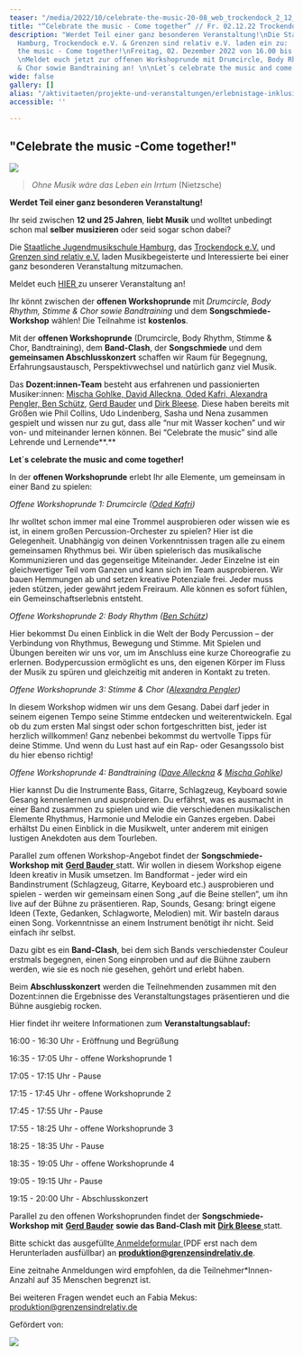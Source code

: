 ```yaml
---
teaser: "/media/2022/10/celebrate-the-music-20-08_web_trockendock_2_12_web-final.png"
title: "“Celebrate the music - Come together” // Fr. 02.12.22 Trockendock e.V."
description: "Werdet Teil einer ganz besonderen Veranstaltung!\nDie Staatliche Jugendmusikschule
  Hamburg, Trockendock e.V. & Grenzen sind relativ e.V. laden ein zu:  \n\nCelebrate
  the music - Come together!\nFreitag, 02. Dezember 2022 von 16.00 bis 20.00 Uhr.
  \nMeldet euch jetzt zur offenen Workshoprunde mit Drumcircle, Body Rhythm, Stimme
  & Chor sowie Bandtraining an! \n\nLet´s celebrate the music and come together!\n"
wide: false
gallery: []
alias: "/aktivitaeten/projekte-und-veranstaltungen/erlebnistage-inklusion-durch-musik/celebrate-the-music-come-together-sa.02.12.22-trockendock-e.v"
accessible: ''

---
```

## "Celebrate the music -Come together!"

![](/media/2022/10/celebrate-the-music-20-08_web_trockendock_2_12_web-final.png)

> _Ohne Musik wäre das Leben ein Irrtum_ (Nietzsche)

**Werdet Teil einer ganz besonderen Veranstaltung!**

Ihr seid zwischen **12 und 25 Jahren**, **liebt Musik** und wolltet unbedingt schon mal **selber musizieren** oder seid sogar schon dabei?

Die [Staatliche Jugendmusikschule Hamburg](http://www.hamburg.de/jugendmusikschule), das [Trockendock e.V.](http://www.trockendock-hamburg.de/) und [Grenzen sind relativ e.V.](http://www.grenzensindrelativ.de) laden Musikbegeisterte und Interessierte bei einer ganz besonderen Veranstaltung mitzumachen.

Meldet euch [HIER ](https://drive.google.com/file/d/1PEgfJcBKxDG2hVeONh7BObNmC0yF01XQ/view?usp=sharing)zu unserer Veranstaltung an!   
  
Ihr könnt zwischen der **offenen Workshoprunde** mit _Drumcircle, Body Rhythm, Stimme & Chor sowie Bandtraining_ und dem **Songschmiede-Workshop** wählen! Die Teilnahme ist **kostenlos**.

Mit der **offenen Workshoprunde** (Drumcircle, Body Rhythm, Stimme & Chor, Bandtraining), dem **Band-Clash**, der **Songschmiede** und dem **gemeinsamen Abschlusskonzert** schaffen wir Raum für Begegnung, Erfahrungsaustausch, Perspektivwechsel und natürlich ganz viel Musik.

Das **Dozent:innen-Team** besteht aus erfahrenen und passionierten Musiker:innen: [Mischa Gohlke, David Alleckna, Oded Kafri, Alexandra Pengler, Ben Schütz](https://www.grenzensindrelativ.de/aktivitaeten/projekte-und-veranstaltungen/celebrate-the-music/dozenten-team-workshops), [Gerd Bauder](https://www.jamliner.net/author/gerbau/) und [Dirk Bleese](https://www.dirkbleese.de/bio/). Diese haben bereits mit Größen wie Phil Collins, Udo Lindenberg, Sasha und Nena zusammen gespielt und wissen nur zu gut, dass alle “nur mit Wasser kochen” und wir von- und miteinander lernen können. Bei “Celebrate the music” sind alle Lehrende und Lernende**.**

**Let´s celebrate the music and come together!**

In der **offenen Workshoprunde** erlebt Ihr alle Elemente, um gemeinsam in einer Band zu spielen:

_Offene Workshoprunde 1: Drumcircle (_[_Oded Kafri_](https://www.grenzensindrelativ.de/aktivitaeten/projekte-und-veranstaltungen/celebrate-the-music/dozenten-team-workshops)_)_

Ihr wolltet schon immer mal eine Trommel ausprobieren oder wissen wie es ist, in einem großen Percussion-Orchester zu spielen? Hier ist die Gelegenheit. Unabhängig von deinen Vorkenntnissen tragen alle zu einem gemeinsamen Rhythmus bei. Wir üben spielerisch das musikalische Kommunizieren und das gegenseitige Miteinander. Jeder Einzelne ist ein gleichwertiger Teil vom Ganzen und kann sich im Team ausprobieren. Wir bauen Hemmungen ab und setzen kreative Potenziale frei. Jeder muss jeden stützen, jeder gewährt jedem Freiraum. Alle können es sofort fühlen, ein Gemeinschaftserlebnis entsteht.

_Offene Workshoprunde 2: Body Rhythm (_[_Ben Schütz_](https://www.grenzensindrelativ.de/aktivitaeten/projekte-und-veranstaltungen/celebrate-the-music/dozenten-team-workshops)_)_

Hier bekommst Du einen Einblick in die Welt der Body Percussion – der Verbindung von Rhythmus, Bewegung und Stimme. Mit Spielen und Übungen bereiten wir uns vor, um im Anschluss eine kurze Choreografie zu erlernen. Bodypercussion ermöglicht es uns, den eigenen Körper im Fluss der Musik zu spüren und gleichzeitig mit anderen in Kontakt zu treten.

_Offene Workshoprunde 3: Stimme & Chor (_[_Alexandra Pengler_](https://www.grenzensindrelativ.de/aktivitaeten/projekte-und-veranstaltungen/celebrate-the-music/dozenten-team-workshops)_)_

In diesem Workshop widmen wir uns dem Gesang. Dabei darf jeder in seinem eigenen Tempo seine Stimme entdecken und weiterentwickeln. Egal ob du zum ersten Mal singst oder schon fortgeschritten bist, jeder ist herzlich willkommen! Ganz nebenbei bekommst du wertvolle Tipps für deine Stimme. Und wenn du Lust hast auf ein Rap- oder Gesangssolo bist du hier ebenso richtig!

_Offene Workshoprunde 4: Bandtraining (_[_Dave Alleckna_](https://www.grenzensindrelativ.de/aktivitaeten/projekte-und-veranstaltungen/celebrate-the-music/dozenten-team-workshops) _&_ [_Mischa Gohlke_](https://www.grenzensindrelativ.de/aktivitaeten/projekte-und-veranstaltungen/celebrate-the-music/dozenten-team-workshops)_)_

Hier kannst Du die Instrumente Bass, Gitarre, Schlagzeug, Keyboard sowie Gesang kennenlernen und ausprobieren. Du erfährst, was es ausmacht in einer Band zusammen zu spielen und wie die verschiedenen musikalischen Elemente Rhythmus, Harmonie und Melodie ein Ganzes ergeben. Dabei erhältst Du einen Einblick in die Musikwelt, unter anderem mit einigen lustigen Anekdoten aus dem Tourleben.

Parallel zum offenen Workshop-Angebot findet der **Songschmiede-Workshop mit** [**Gerd Bauder** ](https://www.jamliner.net/author/gerbau/)statt. Wir wollen in diesem Workshop eigene Ideen kreativ in Musik umsetzen. Im Bandformat - jeder wird ein Bandinstrument (Schlagzeug, Gitarre, Keyboard etc.) ausprobieren und spielen -  werden wir gemeinsam einen Song „auf die Beine stellen“, um ihn live auf der Bühne zu präsentieren. Rap, Sounds, Gesang: bringt eigene Ideen (Texte, Gedanken, Schlagworte, Melodien) mit. Wir basteln daraus einen Song. Vorkenntnisse an einem Instrument benötigt ihr nicht. Seid einfach ihr selbst.

Dazu gibt es ein **Band-Clash**, bei dem sich Bands verschiedenster Couleur erstmals begegnen, einen Song einproben und auf die Bühne zaubern werden, wie sie es noch nie gesehen, gehört und erlebt haben.

Beim **Abschlusskonzert** werden die Teilnehmenden zusammen mit den Dozent:innen die Ergebnisse des Veranstaltungstages präsentieren und die Bühne ausgiebig rocken.

Hier findet ihr weitere Informationen zum **Veranstaltungsablauf:**

16:00 - 16:30 Uhr - Eröffnung und Begrüßung

16:35 - 17:05 Uhr - offene Workshoprunde 1

17:05 - 17:15 Uhr - Pause

17:15 - 17:45 Uhr - offene Workshoprunde 2

17:45 - 17:55 Uhr - Pause

17:55 - 18:25 Uhr - offene Workshoprunde 3

18:25 - 18:35 Uhr - Pause

18:35 - 19:05 Uhr - offene Workshoprunde 4

19:05 - 19:15 Uhr - Pause

19:15 - 20:00 Uhr - Abschlusskonzert

Parallel zu den offenen Workshoprunden findet der **Songschmiede-Workshop mit** [**Gerd Bauder**](https://www.jamliner.net/author/gerbau/) **sowie das Band-Clash mit** [**Dirk Bleese** ](www.dirkbleese.de/bio/)statt.

Bitte schickt das ausgefüllte[ ]()[Anmeldeformular ](https://drive.google.com/file/d/1PEgfJcBKxDG2hVeONh7BObNmC0yF01XQ/view?usp=sharing)(PDF erst nach dem Herunterladen ausfüllbar) an **produktion@grenzensindrelativ.de**.

Eine zeitnahe Anmeldungen wird empfohlen, da die Teilnehmer*Innen-Anzahl auf 35 Menschen begrenzt ist.

Bei weiteren Fragen wendet euch an Fabia Mekus: produktion@grenzensindrelativ.de

Gefördert von:

![](/media/2022/11/2022-11-02-12-02-14-676-removebg-preview.png)
